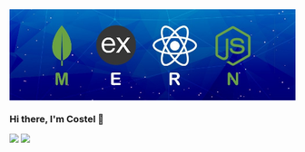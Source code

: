 <img align="center" src="https://raw.githubusercontent.com/costel-dev/costel-dev/main/mern_stack.png"/>

### Hi there, I'm Costel 👋

<!--
**costel-dev/costel-dev** is a ✨ _special_ ✨ repository because its `README.md` (this file) appears on your GitHub profile.

Here are some ideas to get you started:

- 🔭 I’m currently working on ...
- 🌱 I’m currently learning ...
- 👯 I’m looking to collaborate on ...
- 🤔 I’m looking for help with ...
- 💬 Ask me about ...
- 📫 How to reach me: ...
- 😄 Pronouns: ...
- ⚡ Fun fact: ...
-->

<img src="https://github-readme-stats.vercel.app/api?username=costel-dev&theme=vue&show_icons=true">

<img src="https://github-readme-stats.vercel.app/api/top-langs/?username=costel-dev&theme=vue&layout=compact">
